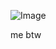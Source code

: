 
![Image](https://github.com/user-attachments/assets/2fc5c337-b1a1-4a7c-971c-a7f9ea1deb33)
 
 me btw
